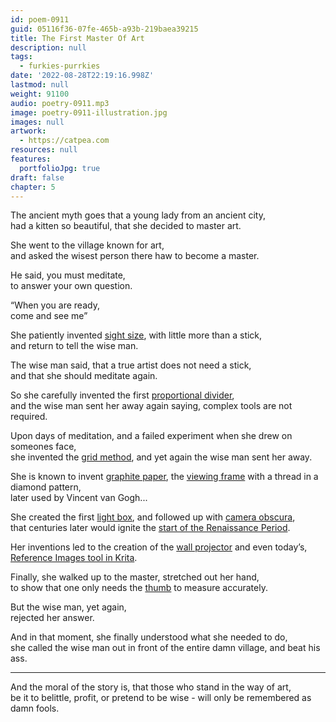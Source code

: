 ```yaml
---
id: poem-0911
guid: 05116f36-07fe-465b-a93b-219baea39215
title: The First Master Of Art
description: null
tags:
  - furkies-purrkies
date: '2022-08-28T22:19:16.998Z'
lastmod: null
weight: 91100
audio: poetry-0911.mp3
image: poetry-0911-illustration.jpg
images: null
artwork:
  - https://catpea.com
resources: null
features:
  portfolioJpg: true
draft: false
chapter: 5
---
```


The ancient myth goes that a young lady from an ancient city,\
had a kitten so beautiful, that she decided to master art.

She went to the village known for art,\
and asked the wisest person there haw to become a master.

He said, you must meditate,\
to answer your own question.

“When you are ready,\
come and see me”

She patiently invented [sight size](https://www.youtube.com/watch?v=wiUFUHdNIsM), with little more than a stick,\
and return to tell the wise man.

The wise man said, that a true artist does not need a stick,\
and that she should meditate again.

So she carefully invented the first [proportional divider](https://www.youtube.com/watch?v=nEZMKc0nMAg),\
and the wise man sent her away again saying, complex tools are not required.

Upon days of meditation, and a failed experiment when she drew on someones face,\
she invented the [grid method](https://www.youtube.com/watch?v=bKtURFkwX6k), and yet again the wise man sent her away.

She is known to invent [graphite paper](https://www.youtube.com/watch?v=DZV9LPZV-T4), the [viewing frame](https://www.youtube.com/watch?v=Is-MvKg54e4) with a thread in a diamond pattern,\
later used by Vincent van Gogh...

She created the first [light box](https://www.youtube.com/watch?v=cuwvMuVv9qE), and followed up with [camera obscura](https://www.youtube.com/watch?v=RYvl6t0N94E),\
that centuries later would ignite the [start of the Renaissance Period](https://www.youtube.com/watch?v=Q0ZvWedVp20).

Her inventions led to the creation of the [wall projector](https://www.youtube.com/watch?v=S16g2qiYw7w) and even today’s,\
[Reference Images tool in Krita](https://www.youtube.com/watch?v=0uCH2z_zLmc).

Finally, she walked up to the master, stretched out her hand,\
to show that one only needs the [thumb](https://www.youtube.com/watch?v=Qz-z3I0Vbt4) to measure accurately.

But the wise man, yet again,\
rejected her answer.

And in that moment, she finally understood what she needed to do,\
she called the wise man out in front of the entire damn village, and beat his ass.

---

And the moral of the story is, that those who stand in the way of art,\
be it to belittle, profit, or pretend to be wise - will only be remembered as damn fools.
